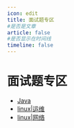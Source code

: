 ```yaml
---
icon: edit
title: 面试题专区
#是否是文章
article: false
#是否显示在时间线
timeline: false
---
```


# 面试题专区

- [Java](./interview.md)
- [linux|运维](./linux.md)
- [linux|网络](./network.md)

